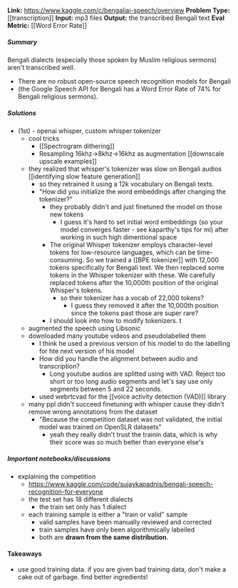 **Link:** https://www.kaggle.com/c/bengaliai-speech/overview
**Problem Type:** [[transcription]]
**Input:** mp3 files
**Output:** the transcribed Bengali text
**Eval Metric:** [[Word Error Rate]]
##### Summary

Bengali dialects (especially those spoken by Muslim religious sermons) aren't transcribed well.
- There are no robust open-source speech recognition models for Bengali
- (the Google Speech API for Bengali has a Word Error Rate of 74% for Bengali religious sermons).
##### Solutions
- (1st) - openai whisper, custom whisper tokenizer
	- cool tricks
		- [[Spectrogram dithering]]
		- Resampling 16khz->8khz->16khz as augmentation [[downscale upscale examples]]
	- they realized that whisper's tokenizer was slow on Bengali audios [[identifying slow feature generation]]
		- so they retrained it using a 12k vocabulary on Bengali texts.
		- "How did you initialize the word embeddings after changing the tokenizer?"
			- they probably didn't and just finetuned the model on those new tokens
				- I guess it's hard to set initial word embeddings (so your model converges faster - see kaparthy's tips for ml) after working in such high dimentional space
			- The original Whisper tokenizer employs character-level tokens for low-resource languages, which can be time-consuming. So we trained a [[BPE tokenizer]] with 12,000 tokens specifically for Bengali text. We then replaced some tokens in the Whisper tokenizer with these. We carefully replaced tokens after the 10,000th position of the original Whisper's tokens.
				- so their tokenizer has a vocab of 22,000 tokens?
					- I guess they removed it after the 10,000th position since the tokens past those are super rare?
			- I should look into how to modify tokenizers. t
	- augmented the speech using Libsonic
	- downloaded many youtube videos and pseudolabelled them
		- I think he used a previous version of his model to do the labelling for hte next version of his model
		- How did you handle the alignment between audio and transcription?
			- Long youtube audios are splitted using with VAD. Reject too short or too long audio segments and let's say use only segments between 5 and 22 seconds.
		- used webrtcvad for the [[voice activity detection (VAD)]] library
	- many ppl didn't succeed finetuning with whisper cause they didn't remove wrong annotations from the dataset
		- "Because the competition dataset was not validated, the initial model was trained on OpenSLR datasets"
			- yeah they really didn't trust the trainin data, which is why their score was so much better than everyone else's

##### Important notebooks/discussions
- explaining the competition
	- https://www.kaggle.com/code/sujaykapadnis/bengali-speech-recognition-for-everyone
	- the test set has 18 different dialects
		- the train set only has 1 dialect
	- each training sample is either a "train or valid" sample
		- valid samples have been manually reviewed and corrected
		- train samples have only been algorithmically labelled
		- both are **drawn from the same distribution**.
#### Takeaways
- use good training data.  if you are given bad training data, don't make a cake out of garbage. find better ingredients!